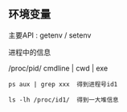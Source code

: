 ## 环境变量

主要API : getenv / setenv

进程中的信息 

/proc/pid/ cmdline | cwd | exe

```
ps aux | grep xxx  得到进程号id1

ls -lh /proc/id1/  得到一大堆信息

